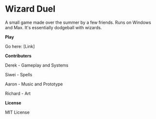 # Wizard Duel

A small game made over the summer by a few friends. Runs on Windows and Max. It's essentially dodgeball with wizards.

**Play**

Go here: [Link]

**Contributers**

Derek - Gameplay and Systems

Siwei - Spells

Aaron - Music and Prototype

Richard - Art

**License**

MIT License

